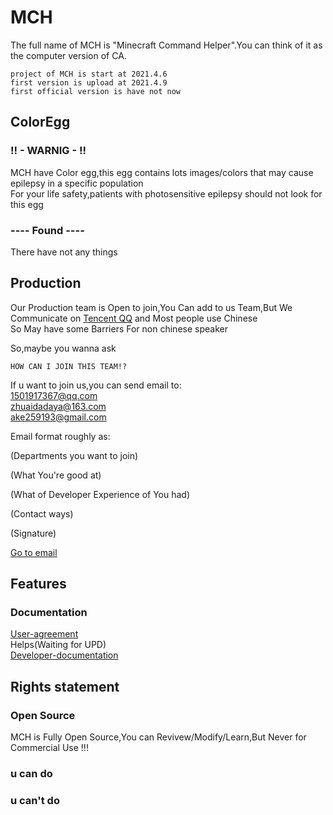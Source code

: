 # MCH
The full name of MCH is "Minecraft Command Helper".You can think of it as the computer version of CA.    
```
project of MCH is start at 2021.4.6
first version is upload at 2021.4.9
first official version is have not now
```
## ColorEgg

### !! - WARNIG - !!<br>
MCH have Color egg,this egg contains lots images/colors that may cause epilepsy in a specific population<br>
For your life safety,patients with photosensitive epilepsy should not look for this egg<br>

### ---- Found ----<br>
There have not any things<br>

## Production
Our Production team is Open to join,You Can add to us Team,But We Communicate on [Tencent QQ](https://play.google.com/store/apps/details?id=com.tencent.mobileqq&hl=zh&gl=US&referrer=utm_source%3Dgoogle%26utm_medium%3Dorganic%26utm_term%3D%E4%B8%8B%E8%BD%BDqq&pcampaignid=APPU_1_J92HYPrwHu3EmAXinaOYBA) and Most people use Chinese <br>
So May have some Barriers For non chinese speaker

So,maybe you wanna ask
```
HOW CAN I JOIN THIS TEAM!?
```

If u want to join us,you can send email to:<br>
1501917367@qq.com<br>
zhuaidadaya@163.com<br>
ake259193@gmail.com

Email format roughly as:

(Departments you want to join)

(What You're good at)

(What of Developer Experience of You had)

(Contact ways)

(Signature)

<a href="mailto:1501917367@qq.com;zhuaidadaya@163.com;3477124880@qq.com;ake259193@gmail.com">Go to email</a>

## Features
### Documentation
[User-agreement](http://caibiwangluo.eu5.org/mch/yhxy.php)<br>
Helps(Waiting for UPD)<br>
[Developer-documentation](http://caibiwangluo.eu5.org/mch/code.php)<br>
## Rights statement
### Open Source
MCH is Fully Open Source,You can Revivew/Modify/Learn,But Never for Commercial Use !!!

### u can do
### u can't do
